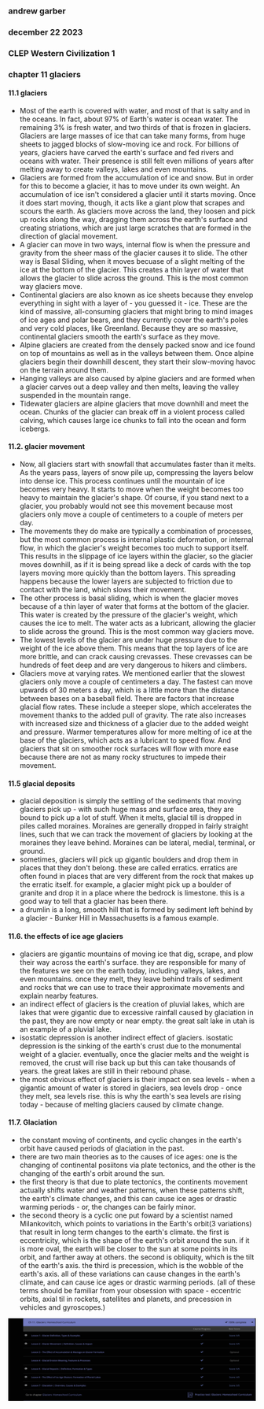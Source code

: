 ### andrew garber
### december 22 2023
### CLEP Western Civilization 1
### chapter 11 glaciers
 

#### 11.1 glaciers
 - Most of the earth is covered with water, and most of that is salty and in the oceans. In fact, about 97% of Earth's water is ocean water. The remaining 3% is fresh water, and two thirds of that is frozen in glaciers. Glaciers are large masses of ice that can take many forms, from huge sheets to jagged blocks of slow-moving ice and rock. For billions of years, glaciers have carved the earth's surface and fed rivers and oceans with water. Their presence is still felt even millions of years after melting away to create valleys, lakes and even mountains.
 - Glaciers are formed from the accumulation of ice and snow. But in order for this to become a glacier, it has to move under its own weight. An accumulation of ice isn't considered a glacier until it starts moving. Once it does start moving, though, it acts like a giant plow that scrapes and scours the earth. As glaciers move across the land, they loosen and pick up rocks along the way, dragging them across the earth's surface and creating striations, which are just large scratches that are formed in the direction of glacial movement.
 - A glacier can move in two ways, internal flow is when the pressure and gravity from the sheer mass of the glacier causes it to slide. The other way is Basal Sliding, when it moves becuase of a slight melting of the ice at the bottom of the glacier. This creates a thin layer of water that allows the glacier to slide across the ground. This is the most common way glaciers move.
 - Continental glaciers are also known as ice sheets because they envelop everything in sight with a layer of - you guessed it - ice. These are the kind of massive, all-consuming glaciers that might bring to mind images of ice ages and polar bears, and they currently cover the earth's poles and very cold places, like Greenland. Because they are so massive, continental glaciers smooth the earth's surface as they move. 
 - Alpine glaciers are created from the densely packed snow and ice found on top of mountains as well as in the valleys between them. Once alpine glaciers begin their downhill descent, they start their slow-moving havoc on the terrain around them.
 - Hanging valleys are also caused by alpine glaciers and are formed when a glacier carves out a deep valley and then melts, leaving the valley suspended in the mountain range.
 - Tidewater glaciers are alpine glaciers that move downhill and meet the ocean. Chunks of the glacier can break off in a violent process called calving, which causes large ice chunks to fall into the ocean and form icebergs.

#### 11.2. glacier movement
 - Now, all glaciers start with snowfall that accumulates faster than it melts. As the years pass, layers of snow pile up, compressing the layers below into dense ice. This process continues until the mountain of ice becomes very heavy. It starts to move when the weight becomes too heavy to maintain the glacier's shape. Of course, if you stand next to a glacier, you probably would not see this movement because most glaciers only move a couple of centimeters to a couple of meters per day.
 - The movements they do make are typically a combination of processes, but the most common process is internal plastic deformation, or internal flow, in which the glacier's weight becomes too much to support itself. This results in the slippage of ice layers within the glacier, so the glacier moves downhill, as if it is being spread like a deck of cards with the top layers moving more quickly than the bottom layers. This spreading happens because the lower layers are subjected to friction due to contact with the land, which slows their movement.
 - The other process is basal sliding, which is when the glacier moves because of a thin layer of water that forms at the bottom of the glacier. This water is created by the pressure of the glacier's weight, which causes the ice to melt. The water acts as a lubricant, allowing the glacier to slide across the ground. This is the most common way glaciers move.
 - The lowest levels of the glacier are under huge pressure due to the weight of the ice above them. This means that the top layers of ice are more brittle, and can crack causing crevasses. These crevasses can be hundreds of feet deep and are very dangerous to hikers and climbers.
 - Glaciers move at varying rates. We mentioned earlier that the slowest glaciers only move a couple of centimeters a day. The fastest can move upwards of 30 meters a day, which is a little more than the distance between bases on a baseball field. There are factors that increase glacial flow rates. These include a steeper slope, which accelerates the movement thanks to the added pull of gravity. The rate also increases with increased size and thickness of a glacier due to the added weight and pressure. Warmer temperatures allow for more melting of ice at the base of the glaciers, which acts as a lubricant to speed flow. And glaciers that sit on smoother rock surfaces will flow with more ease because there are not as many rocky structures to impede their movement.

#### 11.5 glacial deposits
 - glacial deposition is simply the settling of the sediments that moving glaciers pick up - with such huge mass and surface area, they are bound to pick up a lot of stuff. When it melts, glacial till is dropped in piles called moraines. Moraines are generally dropped in fairly straight lines, such that we can track the movement of glaciers by looking at the moraines they leave behind. Moraines can be lateral, medial, terminal, or ground.
 - sometimes, glaciers will pick up gigantic boulders and drop them in places that they don't belong. these are called erratics. erratics are often found in places that are very different from the rock that makes up the erratic itself. for example, a glacier might pick up a boulder of granite and drop it in a place where the bedrock is limestone. this is a good way to tell that a glacier has been there.
 - a drumlin is a long, smooth hill that is formed by sediment left behind by a glacier - Bunker Hill in Massachusetts is a famous example.

#### 11.6. the effects of ice age glaciers
 - glaciers are gigantic mountains of moving ice that dig, scrape, and plow their way across the earth's surface. they are responsible for many of the features we see on the earth today, including valleys, lakes, and even mountains. once they melt, they leave behind trails of sediment and rocks that we can use to trace their approximate movements and explain nearby features.
 - an indirect effect of glaciers is the creation of pluvial lakes, which are lakes that were gigantic due to excessive rainfall caused by glaciation in the past, they are now empty or near empty. the great salt lake in utah is an example of a pluvial lake.
 - isostatic depression is another indirect effect of glaciers. isostatic depression is the sinking of the earth's crust due to the monumental weight of a glacier. eventually, once the glacier melts and the weight is removed, the crust will rise back up but this can take thousands of years. the great lakes are still in their rebound phase.
 - the most obvious effect of glaciers is their impact on sea levels - when a gigantic amount of water is stored in glaciers, sea levels drop - once they melt, sea levels rise. this is why the earth's sea levels are rising today - because of melting glaciers caused by climate change.

#### 11.7. Glaciation
 - the constant moving of continents, and cyclic changes in the earth's orbit have caused periods of glaciation in the past.
 - there are two main theories as to the causes of ice ages: one is the changing of continental posiitons via plate tectonics, and the other is the changing of the earth's orbit around the sun.
 - the first theory is that due to plate tectonics, the continents movement actually shifts water and weather patterns, when these patterns shift, the earth's climate changes, and this can cause ice ages or drastic warming periods - or, the changes can be fairly minor.
 - the second theory is a cyclic one put foward by a scientist named Milankovitch, which points to variations in the Earth's orbit(3 variations) that result in long term changes to the earth's climate. the first is eccentricity, which is the shape of the earth's orbit around the sun. if it is more oval, the earth will be closer to the sun at some points in its orbit, and farther away at others. the second is obliquity, which is the tilt of the earth's axis. the third is precession, which is the wobble of the earth's axis. all of these variations can cause changes in the earth's climate, and can cause ice ages or drastic warming periods. (all of these terms should be familiar from your obsession with space - eccentric orbits, axial til in rockets, satellites and planets, and precession in vehicles and gyroscopes.)


![Alt text](Media/ch11_glaciers.png)